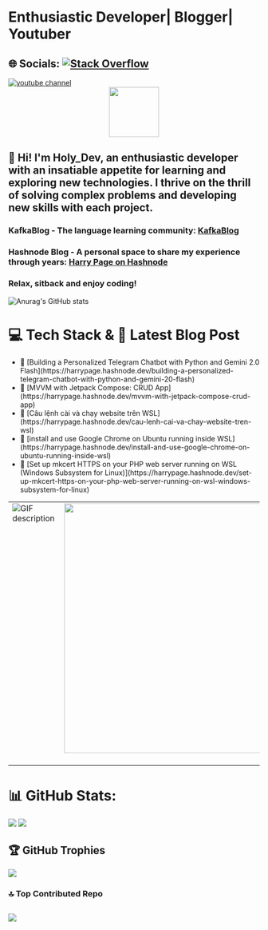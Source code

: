 # Enthusiastic Developer| Blogger| Youtuber

## 🌐 Socials: [![Stack Overflow](https://img.shields.io/badge/-Stackoverflow-FE7A16?logo=stack-overflow&logoColor=white)](https://stackoverflow.com/users/20553682)   

<a href="https://www.youtube.com/@dev-maniac2349">
    <img alt="youtube channel" title="Youtube" src="https://custom-icon-badges.demolab.com/badge/@holy_dev-red.svg?logo=slyyoutube&logoColor=white"/>
</a>

<div id="header" align="center">
  <img src="https://media.giphy.com/media/M9gbBd9nbDrOTu1Mqx/giphy.gif" width="100"/>
</div>

## 👋 Hi! I'm Holy_Dev, an enthusiastic developer with an insatiable appetite for learning and exploring new technologies. I thrive on the thrill of solving complex problems and developing new skills with each project. 

### KafkaBlog - The language learning community: [KafkaBlog](https://kafkablog.kesug.com/)
### Hashnode Blog - A personal space to share my experience through years: [Harry Page on Hashnode](https://harrypage.hashnode.dev/)

### Relax, sitback and enjoy coding!

![Anurag's GitHub stats](https://github-readme-stats.vercel.app/api?username=gianguyen1234&show_icons=true&theme=radical)

# 💻 Tech Stack & 📝 Latest Blog Post
<table>
  <tr>
    <td valign="top" width="50%">
      <picture>
        <source media="(prefers-color-scheme: dark)" srcset="./Skills_Animation_Dark.gif">
        <source media="(prefers-color-scheme: light)" srcset="./Skills_Animation_White.gif">
        <img align="left" alt="GIF description" src="./Skills_Animation_White.gif">
      </picture>
    </td>
    <td valign="top" width="50%">
        <img src="https://user-images.githubusercontent.com/74038190/225813708-98b745f2-7d22-48cf-9150-083f1b00d6c9.gif" width="500">
<br><br>
    </td>
         
<!-- BLOG-POST-LIST:START -->
<ul><li>🔗 [Building a Personalized Telegram Chatbot with Python and Gemini 2.0 Flash](https://harrypage.hashnode.dev/building-a-personalized-telegram-chatbot-with-python-and-gemini-20-flash)</li> <li>🔗 [MVVM with Jetpack Compose:  CRUD App](https://harrypage.hashnode.dev/mvvm-with-jetpack-compose-crud-app)</li> <li>🔗 [Câu lệnh cài và chạy website trên WSL](https://harrypage.hashnode.dev/cau-lenh-cai-va-chay-website-tren-wsl)</li> <li>🔗 [install and use Google Chrome on Ubuntu running inside WSL](https://harrypage.hashnode.dev/install-and-use-google-chrome-on-ubuntu-running-inside-wsl)</li> <li>🔗 [Set up mkcert HTTPS on your PHP web server running on WSL (Windows Subsystem for Linux)](https://harrypage.hashnode.dev/set-up-mkcert-https-on-your-php-web-server-running-on-wsl-windows-subsystem-for-linux)</li> </ul>
<!-- BLOG-POST-LIST:END -->

  </tr>
</table>


# 📊 GitHub Stats:
 
![](https://github-readme-streak-stats.herokuapp.com/?user=gianguyen1234&theme=dark&hide_border=false)   ![](https://github-readme-stats.vercel.app/api/top-langs/?username=gianguyen1234&theme=dark&hide_border=false&include_all_commits=false&count_private=false&layout=compact)


## 🏆 GitHub Trophies
![](https://github-profile-trophy.vercel.app/?username=gianguyen1234&theme=radical&no-frame=true&no-bg=false&margin-w=4)

### 🔝 Top Contributed Repo
![](https://github-contributor-stats.vercel.app/api?username=Gianguyen1234&limit=5&theme=dark&combine_all_yearly_contributions=true)
---


<!-- Proudly created with GPRM ( https://gprm.itsvg.in ) -->
<!---
Gianguyen1234/Gianguyen1234 is a ✨ special ✨ repository because its `README.md` (this file) appears on your GitHub profile.
You can click the Preview link to take a look at your changes.
--->
